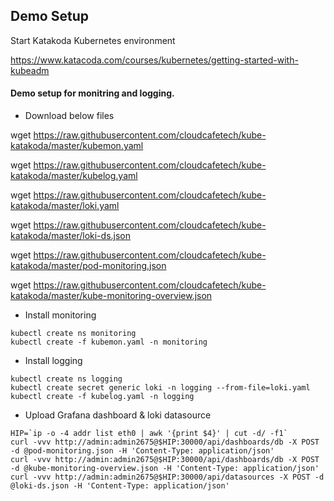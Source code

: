 ## Demo Setup

Start Katakoda Kubernetes environment

https://www.katacoda.com/courses/kubernetes/getting-started-with-kubeadm

#### Demo setup for monitring and logging.

- Download below files

wget https://raw.githubusercontent.com/cloudcafetech/kube-katakoda/master/kubemon.yaml

wget https://raw.githubusercontent.com/cloudcafetech/kube-katakoda/master/kubelog.yaml

wget https://raw.githubusercontent.com/cloudcafetech/kube-katakoda/master/loki.yaml

wget https://raw.githubusercontent.com/cloudcafetech/kube-katakoda/master/loki-ds.json

wget https://raw.githubusercontent.com/cloudcafetech/kube-katakoda/master/pod-monitoring.json

wget https://raw.githubusercontent.com/cloudcafetech/kube-katakoda/master/kube-monitoring-overview.json

- Install monitoring

```
kubectl create ns monitoring
kubectl create -f kubemon.yaml -n monitoring
```

- Install logging

```
kubectl create ns logging
kubectl create secret generic loki -n logging --from-file=loki.yaml
kubectl create -f kubelog.yaml -n logging
```

- Upload Grafana dashboard & loki datasource

```
HIP=`ip -o -4 addr list eth0 | awk '{print $4}' | cut -d/ -f1`
curl -vvv http://admin:admin2675@$HIP:30000/api/dashboards/db -X POST -d @pod-monitoring.json -H 'Content-Type: application/json'
curl -vvv http://admin:admin2675@$HIP:30000/api/dashboards/db -X POST -d @kube-monitoring-overview.json -H 'Content-Type: application/json'
curl -vvv http://admin:admin2675@$HIP:30000/api/datasources -X POST -d @loki-ds.json -H 'Content-Type: application/json' 
```
